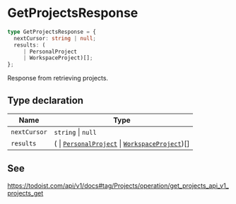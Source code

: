 # GetProjectsResponse

```ts
type GetProjectsResponse = {
  nextCursor: string | null;
  results: (
     | PersonalProject
     | WorkspaceProject)[];
};
```

Response from retrieving projects.

## Type declaration

| Name | Type |
| ------ | ------ |
| <a id="nextcursor"></a> `nextCursor` | `string` \| `null` |
| <a id="results"></a> `results` | ( \| [`PersonalProject`](../interfaces/PersonalProject.md) \| [`WorkspaceProject`](../interfaces/WorkspaceProject.md))[] |

## See

https://todoist.com/api/v1/docs#tag/Projects/operation/get_projects_api_v1_projects_get
